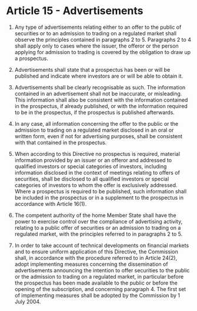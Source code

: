 # Article 15 - Advertisements


1. Any type of advertisements relating either to an offer to the public of securities or to an admission to trading on a regulated market shall observe the principles contained in paragraphs 2 to 5. Paragraphs 2 to 4 shall apply only to cases where the issuer, the offeror or the person applying for admission to trading is covered by the obligation to draw up a prospectus.

2. Advertisements shall state that a prospectus has been or will be published and indicate where investors are or will be able to obtain it.

3. Advertisements shall be clearly recognisable as such. The information contained in an advertisement shall not be inaccurate, or misleading. This information shall also be consistent with the information contained in the prospectus, if already published, or with the information required to be in the prospectus, if the prospectus is published afterwards.

4. In any case, all information concerning the offer to the public or the admission to trading on a regulated market disclosed in an oral or written form, even if not for advertising purposes, shall be consistent with that contained in the prospectus.

5. When according to this Directive no prospectus is required, material information provided by an issuer or an offeror and addressed to qualified investors or special categories of investors, including information disclosed in the context of meetings relating to offers of securities, shall be disclosed to all qualified investors or special categories of investors to whom the offer is exclusively addressed. Where a prospectus is required to be published, such information shall be included in the prospectus or in a supplement to the prospectus in accordance with Article 16(1).

6. The competent authority of the home Member State shall have the power to exercise control over the compliance of advertising activity, relating to a public offer of securities or an admission to trading on a regulated market, with the principles referred to in paragraphs 2 to 5.

7. In order to take account of technical developments on financial markets and to ensure uniform application of this Directive, the Commission shall, in accordance with the procedure referred to in Article 24(2), adopt implementing measures concerning the dissemination of advertisements announcing the intention to offer securities to the public or the admission to trading on a regulated market, in particular before the prospectus has been made available to the public or before the opening of the subscription, and concerning paragraph 4. The first set of implementing measures shall be adopted by the Commission by 1 July 2004.
